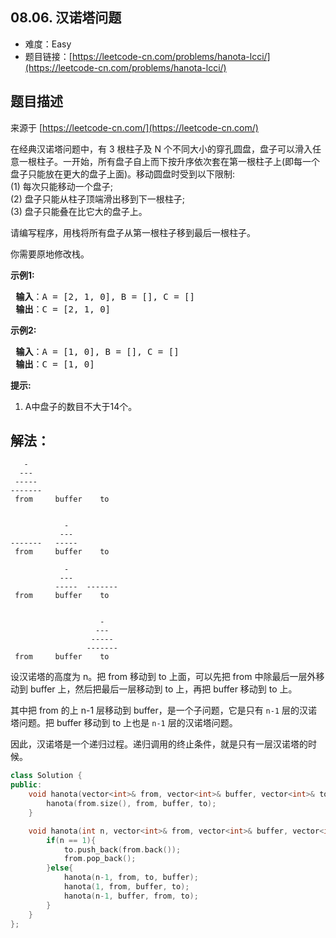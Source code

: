 ##  08.06. 汉诺塔问题

- 难度：Easy
- 题目链接：[https://leetcode-cn.com/problems/hanota-lcci/](https://leetcode-cn.com/problems/hanota-lcci/)


## 题目描述

来源于 [https://leetcode-cn.com/](https://leetcode-cn.com/)

<p>在经典汉诺塔问题中，有 3 根柱子及 N 个不同大小的穿孔圆盘，盘子可以滑入任意一根柱子。一开始，所有盘子自上而下按升序依次套在第一根柱子上(即每一个盘子只能放在更大的盘子上面)。移动圆盘时受到以下限制:<br>
(1) 每次只能移动一个盘子;<br>
(2) 盘子只能从柱子顶端滑出移到下一根柱子;<br>
(3) 盘子只能叠在比它大的盘子上。</p>

<p>请编写程序，用栈将所有盘子从第一根柱子移到最后一根柱子。</p>

<p>你需要原地修改栈。</p>

<p><strong>示例1:</strong></p>

<pre><strong> 输入</strong>：A = [2, 1, 0], B = [], C = []
<strong> 输出</strong>：C = [2, 1, 0]
</pre>

<p><strong>示例2:</strong></p>

<pre><strong> 输入</strong>：A = [1, 0], B = [], C = []
<strong> 输出</strong>：C = [1, 0]
</pre>

<p><strong>提示:</strong></p>

<ol>
	<li>A中盘子的数目不大于14个。</li>
</ol>


## 解法：

```
   -
  ---
 -----
-------
 from     buffer    to


            -
           ---
-------   -----
 from     buffer    to

            -
           ---
          -----  -------
 from     buffer    to


                    -
                   ---
                  ----- 
                 -------
 from     buffer    to
```


设汉诺塔的高度为 n。把 from 移动到 to 上面，可以先把 from 中除最后一层外移动到 buffer 上，然后把最后一层移动到 to 上，再把 buffer 移动到 to 上。

其中把 from 的上 n-1 层移动到 buffer，是一个子问题，它是只有 `n-1` 层的汉诺塔问题。把 buffer 移动到 to 上也是 `n-1` 层的汉诺塔问题。

因此，汉诺塔是一个递归过程。递归调用的终止条件，就是只有一层汉诺塔的时候。


```c++
class Solution {
public:
    void hanota(vector<int>& from, vector<int>& buffer, vector<int>& to) {
        hanota(from.size(), from, buffer, to);
    }

    void hanota(int n, vector<int>& from, vector<int>& buffer, vector<int>& to) {
        if(n == 1){
            to.push_back(from.back());
            from.pop_back();
        }else{
            hanota(n-1, from, to, buffer);
            hanota(1, from, buffer, to);
            hanota(n-1, buffer, from, to);
        }
    }
};
```
